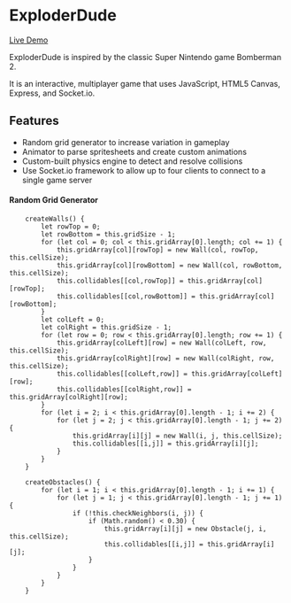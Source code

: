 # ExploderDude

[Live Demo](http://exploder-dude.herokuapp.com)

ExploderDude is inspired by the classic Super Nintendo game Bomberman 2. 

It is an interactive, multiplayer game that uses JavaScript, HTML5 Canvas, Express, and Socket.io. 

## Features
* Random grid generator to increase variation in gameplay
* Animator to parse spritesheets and create custom animations
* Custom-built physics engine to detect and resolve collisions
* Use Socket.io framework to allow up to four clients to connect to a single game server

#### Random Grid Generator


```
    createWalls() {
        let rowTop = 0;
        let rowBottom = this.gridSize - 1;
        for (let col = 0; col < this.gridArray[0].length; col += 1) {
            this.gridArray[col][rowTop] = new Wall(col, rowTop, this.cellSize);
            this.gridArray[col][rowBottom] = new Wall(col, rowBottom, this.cellSize);
            this.collidables[[col,rowTop]] = this.gridArray[col][rowTop];
            this.collidables[[col,rowBottom]] = this.gridArray[col][rowBottom];
        }
        let colLeft = 0;
        let colRight = this.gridSize - 1;
        for (let row = 0; row < this.gridArray[0].length; row += 1) {
            this.gridArray[colLeft][row] = new Wall(colLeft, row, this.cellSize);
            this.gridArray[colRight][row] = new Wall(colRight, row, this.cellSize);
            this.collidables[[colLeft,row]] = this.gridArray[colLeft][row];
            this.collidables[[colRight,row]] = this.gridArray[colRight][row];
        }
        for (let i = 2; i < this.gridArray[0].length - 1; i += 2) {
            for (let j = 2; j < this.gridArray[0].length - 1; j += 2) {
                this.gridArray[i][j] = new Wall(i, j, this.cellSize);
                this.collidables[[i,j]] = this.gridArray[i][j];
            }
        }
    }
```
```
    createObstacles() {
        for (let i = 1; i < this.gridArray[0].length - 1; i += 1) {
            for (let j = 1; j < this.gridArray[0].length - 1; j += 1) {
                if (!this.checkNeighbors(i, j)) {
                    if (Math.random() < 0.30) {
                        this.gridArray[i][j] = new Obstacle(j, i, this.cellSize);
                        this.collidables[[i,j]] = this.gridArray[i][j];
                    }
                }
            }
        }
    }
```